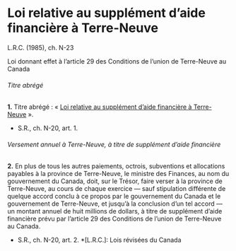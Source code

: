 # Loi relative au supplément d’aide financière à Terre-Neuve

L.R.C. (1985), ch. N-23

Loi donnant effet à l’article 29 des Conditions de l’union de Terre-Neuve au Canada

###### Titre abrégé

**1.** Titre abrégé : « [Loi relative au supplément d’aide financière à Terre-Neuve](/canada/fra/lois/N/N-23.md) ».

  * S.R., ch. N-20, art. 1.

###### Versement annuel à Terre-Neuve, à titre de supplément d’aide financière

**2.** En plus de tous les autres paiements, octrois, subventions et allocations payables à la province de Terre-Neuve, le ministre des Finances, au nom du gouvernement du Canada, doit, sur le Trésor, faire verser à la province de Terre-Neuve, au cours de chaque exercice — sauf stipulation différente de quelque accord conclu à ce propos par le gouvernement du Canada et le gouvernement de Terre-Neuve, et jusqu’à la conclusion d’un tel accord — un montant annuel de huit millions de dollars, à titre de supplément d’aide financière prévu par l’article 29 des Conditions de l’union de Terre-Neuve au Canada.

  * S.R., ch. N-20, art. 2.
  *[L.R.C.]: Lois révisées du Canada
